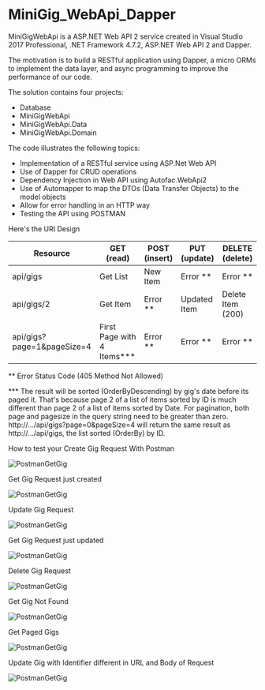 # MiniGig_WebApi_Dapper
MiniGigWebApi is a ASP.NET Web API 2 service created in Visual Studio 2017 Professional, .NET Framework 4.7.2, ASP.NET Web API 2 and Dapper.

The motivation is to build a RESTful application using Dapper, a micro ORMs to implement the data layer, and async programming to improve the performance of our code. 

The solution contains four projects:
* Database
* MiniGigWebApi
* MiniGigWebApi.Data	
* MiniGigWebApi.Domain

The code illustrates the following topics:

* Implementation of a RESTful service using ASP.Net Web API 
* Use of Dapper for CRUD operations
* Dependency Injection in Web API using Autofac.WebApi2
* Use of Automapper to map the DTOs (Data Transfer Objects) to the model objects
* Allow for error handling in an HTTP way
* Testing the API using POSTMAN

Here's the URI Design

| Resource		    | GET (read)    		| POST (insert) | PUT (update) | DELETE (delete)  |
| ------------------------- | ------------------------- | ------------- | -------------| ---------------  |
| api/gigs 	            | Get List	    		| New Item	| Error **     | Error **	  |
| api/gigs/2                | Get Item      		| Error **	| Updated Item | Delete Item (200)|
| api/gigs?page=1&pageSize=4| First Page with 4 Items***| Error **	| Error **     | Error **	  |

** Error Status Code (405 Method Not Allowed)

*** The result will be sorted (OrderByDescending) by gig's date before its paged it.
	That's because page 2 of a list of items sorted by ID is much different than page 2 of a list of items sorted by Date.
	For pagination, both page and pagesize in the query string need to be greater than zero.
	http://.../api/gigs?page=0&pageSize=4 will return the same result as http://.../api/gigs, the list sorted (OrderBy) by ID.

How to test your Create Gig Request With Postman

![PostmanGetGig](https://github.com/monicacrespo/MiniGig_WebApi_Dapper/blob/master/MiniGigWebApi/Images/PostmanCreateGig.JPG)



Get Gig Request just created

![PostmanGetGig](https://github.com/monicacrespo/MiniGig_WebApi_Dapper/blob/master/MiniGigWebApi/Images/PostmanGetGig.JPG)


Update Gig Request 

![PostmanGetGig](https://github.com/monicacrespo/MiniGig_WebApi_Dapper/blob/master/MiniGigWebApi/Images/PostmanUpdateGig.JPG)


Get Gig Request just updated

![PostmanGetGig](https://github.com/monicacrespo/MiniGig_WebApi_Dapper/blob/master/MiniGigWebApi/Images/PostmanGetGigUpdated.JPG)


Delete Gig Request

![PostmanGetGig](https://github.com/monicacrespo/MiniGig_WebApi_Dapper/blob/master/MiniGigWebApi/Images/PostmanDeleteGig.JPG)


Get Gig Not Found 

![PostmanGetGig](https://github.com/monicacrespo/MiniGig_WebApi_Dapper/blob/master/MiniGigWebApi/Images/PostmanGetGigNotFound.JPG)


Get Paged Gigs

![PostmanGetGig](https://github.com/monicacrespo/MiniGig_WebApi_Dapper/blob/master/MiniGigWebApi/Images/PostmanGetPagedGigs.JPG)


Update Gig with Identifier different in URL and Body of Request

![PostmanGetGig](https://github.com/monicacrespo/MiniGig_WebApi_Dapper/blob/master/MiniGigWebApi/Images/PostmanUpdateGigBadRequest.JPG)









